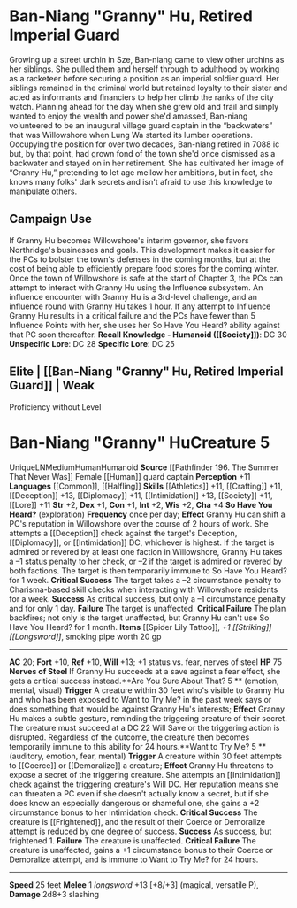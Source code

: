 ﻿---
ac: '20'
alignment: LN
all_resistance: null
burrow_speed: null
charisma: '+4'
climb_speed: null
constitution: '+1'
creature_ability:
- Are You Sure About That?
- Nerves of Steel
- So Have You Heard?
- Want to Try Me?
creature_family: null
description: "Growing up a street urchin in Sze, Ban-niang came to view other urchins\
  \ as her siblings. She pulled them and herself through to adulthood by working as\
  \ a racketeer before securing a position as an imperial soldier guard. Her siblings\
  \ remained in the criminal world but retained loyalty to their sister and acted\
  \ as informants and financiers to help her climb the ranks of the city watch.<br/><br/>\
  \ Planning ahead for the day when she grew old and frail and simply wanted to enjoy\
  \ the wealth and power she'd amassed, Ban-niang volunteered to be an inaugural village\
  \ guard captain in the \u201Cbackwaters\u201D that was Willowshore when Lung Wa\
  \ started its lumber operations. Occupying the position for over two decades, Ban-niang\
  \ retired in 7088 ic but, by that point, had grown fond of the town she'd once dismissed\
  \ as a backwater and stayed on in her retirement. She has cultivated her image of\
  \ \u201CGranny Hu,\u201D pretending to let age mellow her ambitions, but in fact,\
  \ she knows many folks' dark secrets and isn't afraid to use this knowledge to manipulate\
  \ others."
dexterity: '+1'
element: null
fly_speed: null
fortitude: '+10'
hp: '75'
id: '2735'
immunity: null
intelligence: '+2'
land_speed: '25'
language:
- '[[DATABASE/language/Common|Common]]'
- '[[DATABASE/language/Halfling|Halfling]]'
level: '5'
max_speed: '25'
name: "Ban-Niang \u201CGranny\u201D Hu"
perception: '+11'
rarity: Unique
reflex: '+10'
resistance: null
rus_type_level: null
sense: null
size: Medium
skill:
- '[[DATABASE/skill/Athletics|Athletics]] +11'
- '[[DATABASE/skill/Crafting|Crafting]] +11'
- '[[DATABASE/skill/Deception|Deception]] +13'
- '[[DATABASE/skill/Diplomacy|Diplomacy]] +11'
- '[[DATABASE/skill/Intimidation|Intimidation]] +13'
- '[[DATABASE/skill/Society|Society]] +11'
- '[[DATABASE/skill/Lore|Willowshore Lore]] +11'
source: '[[DATABASE/source/Pathfinder 196. The Summer That Never Was|Pathfinder #196:
  The Summer That Never Was]]'
speed:
- 25 feet
spell: null
strength: '+2'
strength_req: '2'
strongest_save:
- Will
swim_speed: null
trait:
- '[[DATABASE/trait/Human|Human]]'
- '[[DATABASE/trait/Humanoid|Humanoid]]'
- '[[DATABASE/trait/Unique|Unique]]'
type: Creature
vision: null
weakest_save:
- Fortitude
- Reflex
weakness: null
will: '+13'
wisdom: '+2'

---
# Ban-Niang "Granny" Hu, Retired Imperial Guard

Growing up a street urchin in Sze, Ban-niang came to view other urchins as her siblings. She pulled them and herself through to adulthood by working as a racketeer before securing a position as an imperial soldier guard. Her siblings remained in the criminal world but retained loyalty to their sister and acted as informants and financiers to help her climb the ranks of the city watch.
 Planning ahead for the day when she grew old and frail and simply wanted to enjoy the wealth and power she'd amassed, Ban-niang volunteered to be an inaugural village guard captain in the “backwaters” that was Willowshore when Lung Wa started its lumber operations. Occupying the position for over two decades, Ban-niang retired in 7088 ic but, by that point, had grown fond of the town she'd once dismissed as a backwater and stayed on in her retirement. She has cultivated her image of “Granny Hu,” pretending to let age mellow her ambitions, but in fact, she knows many folks' dark secrets and isn't afraid to use this knowledge to manipulate others.

## Campaign Use

If Granny Hu becomes Willowshore's interim governor, she favors Northridge's businesses and goals. This development makes it easier for the PCs to bolster the town's defenses in the coming months, but at the cost of being able to efficiently prepare food stores for the coming winter.
 Once the town of Willowshore is safe at the start of Chapter 3, the PCs can attempt to interact with Granny Hu using the Influence subsystem. An influence encounter with Granny Hu is a 3rd-level challenge, and an influence round with Granny Hu takes 1 hour. If any attempt to Influence Granny Hu results in a critical failure and the PCs have fewer than 5 Influence Points with her, she uses her So Have You Heard? ability against that PC soon thereafter.
**Recall Knowledge - Humanoid ([[Society]])**: DC 30
**Unspecific Lore**: DC 28
**Specific Lore**: DC 25

## Elite | [[Ban-Niang "Granny" Hu, Retired Imperial Guard]] | Weak
Proficiency without Level

# Ban-Niang "Granny" Hu<span class="item-type">Creature 5</span>

<span class="trait-unique item-trait">Unique</span><span class="trait-alignment item-trait">LN</span><span class="trait-size item-trait">Medium</span><span class="item-trait">Human</span><span class="item-trait">Humanoid</span>
**Source** [[Pathfinder 196. The Summer That Never Was]]
Female [[Human]] guard captain
**Perception** +11
**Languages** [[Common]], [[Halfling]]
**Skills** [[Athletics]] +11, [[Crafting]] +11, [[Deception]] +13, [[Diplomacy]] +11, [[Intimidation]] +13, [[Society]] +11, [[Lore]] +11
**Str** +2, **Dex** +1, **Con** +1, **Int** +2, **Wis** +2, **Cha** +4
**So Have You Heard?** (exploration) **Frequency** once per day; **Effect** Granny Hu can shift a PC's reputation in Willowshore over the course of 2 hours of work. She attempts a [[Deception]] check against the target's Deception, [[Diplomacy]], or [[Intimidation]] DC, whichever is highest. If the target is admired or revered by at least one faction in Willowshore, Granny Hu takes a –1 status penalty to her check, or –2 if the target is admired or revered by both factions. The target is then temporarily immune to So Have You Heard? for 1 week.
 **Critical Success** The target takes a –2 circumstance penalty to Charisma-based skill checks when interacting with Willowshore residents for a week.
 **Success** As critical success, but only a –1 circumstance penalty and for only 1 day.
 **Failure** The target is unaffected.
 **Critical Failure** The plan backfires; not only is the target unaffected, but Granny Hu can't use So Have You Heard? for 1 month.
**Items** [[Spider Lily Tattoo]], _+1 [[Striking]] [[Longsword]]_, smoking pipe worth 20 gp

---
**AC** 20; **Fort** +10, **Ref** +10, **Will** +13; +1 status vs. fear, nerves of steel
**HP** 75
<span class="in-box-ability">**Nerves of Steel** If Granny Hu succeeds at a save against a fear effect, she gets a critical success instead.</span><span class="in-box-ability">**Are You Sure About That? <span class="action-icon">5</span> ** (emotion, mental, visual) **Trigger** A creature within 30 feet who's visible to Granny Hu and who has been exposed to Want to Try Me? in the past week says or does something that would be against Granny Hu's interests; **Effect** Granny Hu makes a subtle gesture, reminding the triggering creature of their secret. The creature must succeed at a DC 22 Will Save or the triggering action is disrupted. Regardless of the outcome, the creature then becomes temporarily immune to this ability for 24 hours.</span><span class="in-box-ability">**Want to Try Me? <span class="action-icon">5</span> ** (auditory, emotion, fear, mental) **Trigger** A creature within 30 feet attempts to [[Coerce]] or [[Demoralize]] a creature; **Effect** Granny Hu threatens to expose a secret of the triggering creature. She attempts an [[Intimidation]] check against the triggering creature's Will DC. Her reputation means she can threaten a PC even if she doesn't actually know a secret, but if she does know an especially dangerous or shameful one, she gains a +2 circumstance bonus to her Intimidation check.</span><span class="in-box-ability"> **Critical Success** The creature is [[Frightened]], and the result of their Coerce or Demoralize attempt is reduced by one degree of success.</span><span class="in-box-ability"> **Success** As success, but frightened 1.</span><span class="in-box-ability"> **Failure** The creature is unaffected.</span><span class="in-box-ability"> **Critical Failure** The creature is unaffected, gains a +1 circumstance bonus to their Coerce or Demoralize attempt, and is immune to Want to Try Me? for 24 hours.</span>

---
**Speed** 25 feet
<span class="in-box-ability">**Melee** <span class="action-icon">1</span> _longsword_ +13 [+8/+3] (magical, versatile P), **Damage** 2d8+3 slashing</span>